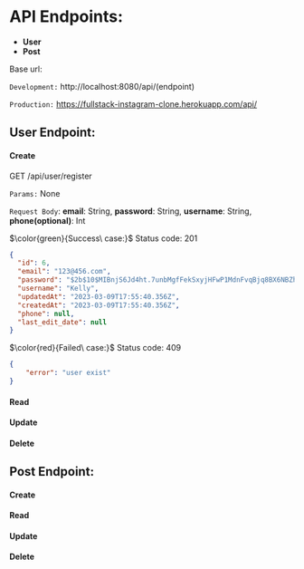 # API Endpoints:

- **User**
- **Post**

Base url:

`Development:` http://localhost:8080/api/(endpoint)

`Production:` https://fullstack-instagram-clone.herokuapp.com/api/

## User Endpoint:

#### Create

GET /api/user/register

`Params:` None

`Request Body`: **email**: String, **password**: String, **username**: String, **phone(optional)**: Int

$\color{green}{Success\ case:}$ Status code: 201

```JSON
{
  "id": 6,
  "email": "123@456.com",
  "password": "$2b$10$MIBnjS6Jd4ht.7unbMgfFekSxyjHFwP1MdnFvqBjq8BX6NBZhzhPK",
  "username": "Kelly",
  "updatedAt": "2023-03-09T17:55:40.356Z",
  "createdAt": "2023-03-09T17:55:40.356Z",
  "phone": null,
  "last_edit_date": null
}
```

$\color{red}{Failed\ case:}$ Status code: 409

```JSON
{
    "error": "user exist"
}

```

#### Read

#### Update

#### Delete

## Post Endpoint:

#### Create

#### Read

#### Update

#### Delete
